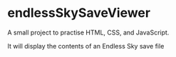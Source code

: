 # endlessSkySaveViewer

A small project to practise HTML, CSS, and JavaScript.

It will display the contents of an Endless Sky save file